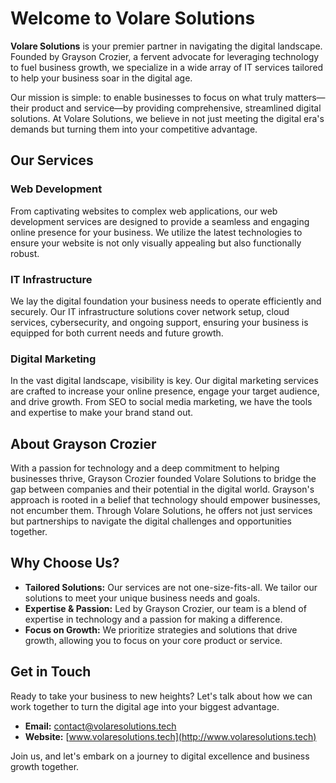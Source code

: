 # Welcome to Volare Solutions

**Volare Solutions** is your premier partner in navigating the digital landscape. Founded by Grayson Crozier, a fervent advocate for leveraging technology to fuel business growth, we specialize in a wide array of IT services tailored to help your business soar in the digital age. 

Our mission is simple: to enable businesses to focus on what truly matters—their product and service—by providing comprehensive, streamlined digital solutions. At Volare Solutions, we believe in not just meeting the digital era's demands but turning them into your competitive advantage.

## Our Services

### Web Development
From captivating websites to complex web applications, our web development services are designed to provide a seamless and engaging online presence for your business. We utilize the latest technologies to ensure your website is not only visually appealing but also functionally robust.

### IT Infrastructure
We lay the digital foundation your business needs to operate efficiently and securely. Our IT infrastructure solutions cover network setup, cloud services, cybersecurity, and ongoing support, ensuring your business is equipped for both current needs and future growth.

### Digital Marketing
In the vast digital landscape, visibility is key. Our digital marketing services are crafted to increase your online presence, engage your target audience, and drive growth. From SEO to social media marketing, we have the tools and expertise to make your brand stand out.

## About Grayson Crozier
With a passion for technology and a deep commitment to helping businesses thrive, Grayson Crozier founded Volare Solutions to bridge the gap between companies and their potential in the digital world. Grayson's approach is rooted in a belief that technology should empower businesses, not encumber them. Through Volare Solutions, he offers not just services but partnerships to navigate the digital challenges and opportunities together.

## Why Choose Us?
- **Tailored Solutions:** Our services are not one-size-fits-all. We tailor our solutions to meet your unique business needs and goals.
- **Expertise & Passion:** Led by Grayson Crozier, our team is a blend of expertise in technology and a passion for making a difference.
- **Focus on Growth:** We prioritize strategies and solutions that drive growth, allowing you to focus on your core product or service.

## Get in Touch
Ready to take your business to new heights? Let's talk about how we can work together to turn the digital age into your biggest advantage.

- **Email:** contact@volaresolutions.tech
- **Website:** [www.volaresolutions.tech](http://www.volaresolutions.tech)

Join us, and let's embark on a journey to digital excellence and business growth together.
